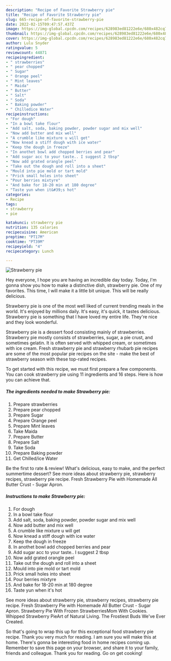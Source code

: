```yaml
---
description: "Recipe of Favorite Strawberry pie"
title: "Recipe of Favorite Strawberry pie"
slug: 665-recipe-of-favorite-strawberry-pie
date: 2022-02-15T09:47:57.437Z
image: https://img-global.cpcdn.com/recipes/628983ed81222e6e/680x482cq70/strawberry-pie-recipe-main-photo.jpg
thumbnail: https://img-global.cpcdn.com/recipes/628983ed81222e6e/680x482cq70/strawberry-pie-recipe-main-photo.jpg
cover: https://img-global.cpcdn.com/recipes/628983ed81222e6e/680x482cq70/strawberry-pie-recipe-main-photo.jpg
author: Lulu Snyder
ratingvalue: 5
reviewcount: 44871
recipeingredient:
- " strawberries"
- " pear chopped"
- " Sugar"
- " Orange peel"
- " Mint leaves"
- " Maida"
- " Butter"
- " Salt"
- " Soda"
- " Baking powder"
- " Chilledice Water"
recipeinstructions:
- "For dough"
- "In a bowl take flour"
- "Add salt, soda, baking powder, powder sugar and mix well"
- "Now add butter and mix well"
- "A crumble like mixture u will get"
- "Now knead a stiff dough with ice water"
- "Keep the dough in freeze"
- "In anothet bowl add chopped berries and pear"
- "Add sugar acc to your taste.. I suggest 2 tbsp"
- "Now add grated orangle peel"
- "Take out the dough and roll into a sheet"
- "Mould into pie mold or tart mold"
- "Prick small holes into sheet"
- "Pour berries mixtyre"
- "And bake for 18-20 min at 180 degree"
- "Taste yun when it&#39;s hot"
categories:
- Recipe
tags:
- strawberry
- pie

katakunci: strawberry pie 
nutrition: 135 calories
recipecuisine: American
preptime: "PT17M"
cooktime: "PT39M"
recipeyield: "4"
recipecategory: Lunch

---
```



![Strawberry pie](https://img-global.cpcdn.com/recipes/628983ed81222e6e/680x482cq70/strawberry-pie-recipe-main-photo.jpg)

Hey everyone, I hope you are having an incredible day today. Today, I'm gonna show you how to make a distinctive dish, strawberry pie. One of my favorites. This time, I will make it a little bit unique. This will be really delicious.

Strawberry pie is one of the most well liked of current trending meals in the world. It's enjoyed by millions daily. It's easy, it's quick, it tastes delicious. Strawberry pie is something that I have loved my entire life. They're nice and they look wonderful.

Strawberry pie is a dessert food consisting mainly of strawberries. Strawberry pie mostly consists of strawberries, sugar, a pie crust, and sometimes gelatin. It is often served with whipped cream, or sometimes with ice cream. Fresh strawberry pie and strawberry rhubarb pie recipes are some of the most popular pie recipes on the site - make the best of strawberry season with these top-rated recipes.


To get started with this recipe, we must first prepare a few components. You can cook strawberry pie using 11 ingredients and 16 steps. Here is how you can achieve that.

<!--inarticleads1-->

##### The ingredients needed to make Strawberry pie:

1. Prepare  strawberries
1. Prepare  pear chopped
1. Prepare  Sugar
1. Prepare  Orange peel
1. Prepare  Mint leaves
1. Take  Maida
1. Prepare  Butter
1. Prepare  Salt
1. Take  Soda
1. Prepare  Baking powder
1. Get  Chilled/ice Water


Be the first to rate &amp; review! What&#39;s delicious, easy to make, and the perfect summertime dessert? See more ideas about strawberry pie, strawberry recipes, strawberry pie recipe. Fresh Strawberry Pie with Homemade All Butter Crust - Sugar Apron. 

<!--inarticleads2-->

##### Instructions to make Strawberry pie:

1. For dough
1. In a bowl take flour
1. Add salt, soda, baking powder, powder sugar and mix well
1. Now add butter and mix well
1. A crumble like mixture u will get
1. Now knead a stiff dough with ice water
1. Keep the dough in freeze
1. In anothet bowl add chopped berries and pear
1. Add sugar acc to your taste.. I suggest 2 tbsp
1. Now add grated orangle peel
1. Take out the dough and roll into a sheet
1. Mould into pie mold or tart mold
1. Prick small holes into sheet
1. Pour berries mixtyre
1. And bake for 18-20 min at 180 degree
1. Taste yun when it&#39;s hot


See more ideas about strawberry pie, strawberry recipes, strawberry pie recipe. Fresh Strawberry Pie with Homemade All Butter Crust - Sugar Apron. Strawberry Pie With Frozen StrawberriesMom With Cookies. Whipped Strawberry PieArt of Natural Living. The Frostiest Buds We&#39;ve Ever Created. 

So that's going to wrap this up for this exceptional food strawberry pie recipe. Thank you very much for reading. I am sure you will make this at home. There's gonna be interesting food in home recipes coming up. Remember to save this page on your browser, and share it to your family, friends and colleague. Thank you for reading. Go on get cooking!

